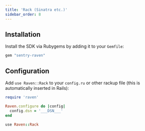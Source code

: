 ```yaml
---
title: 'Rack (Sinatra etc.)'
sidebar_order: 8
---
```


## Installation

Install the SDK via Rubygems by adding it to your `Gemfile`:

```ruby
gem "sentry-raven"
```

## Configuration

Add `use Raven::Rack` to your `config.ru` or other rackup file (this is automatically inserted in Rails):

```ruby
require 'raven'

Raven.configure do |config|
  config.dsn = '___DSN___'
end

use Raven::Rack
```
